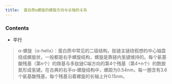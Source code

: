 ```yaml
---
title:  蛋白质α螺旋的螺旋方向与长轴的关系
--- 
```

### Contents
- 平行
> α-螺旋（α-helix）：蛋白质中常见的二级结构，肽链主链绕假想的中心轴盘绕成螺旋状，一般都是右手螺旋结构，螺旋是靠链内氢键维持的。每个氨基酸残基（第n个）的羰基与多肽链C端方向的第4个残基（第4+n个）的酰胺氮形成氢键。在古典的右手α-螺旋结构中，螺距为0.54nm，每一圈含有3.6个氨基酸残基，每个残基沿着螺旋的长轴上升0.15nm。

